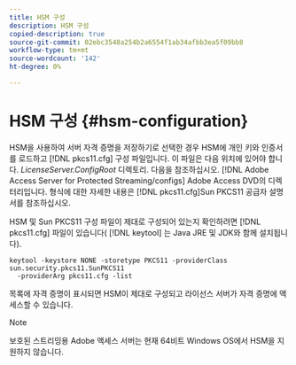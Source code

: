 ```yaml
---
title: HSM 구성
description: HSM 구성
copied-description: true
source-git-commit: 02ebc3548a254b2a6554f1ab34afbb3ea5f09bb8
workflow-type: tm+mt
source-wordcount: '142'
ht-degree: 0%

---
```


# HSM 구성 {#hsm-configuration}

HSM을 사용하여 서버 자격 증명을 저장하기로 선택한 경우 HSM에 개인 키와 인증서를 로드하고 [!DNL pkcs11.cfg] 구성 파일입니다. 이 파일은 다음 위치에 있어야 합니다. *LicenseServer.ConfigRoot* 디렉토리. 다음을 참조하십시오. [!DNL Adobe Access Server for Protected Streaming/configs] Adobe Access DVD의 디렉터리입니다. 형식에 대한 자세한 내용은 [!DNL pkcs11.cfg]Sun PKCS11 공급자 설명서를 참조하십시오.

HSM 및 Sun PKCS11 구성 파일이 제대로 구성되어 있는지 확인하려면 [!DNL pkcs11.cfg] 파일이 있습니다( [!DNL keytool] 는 Java JRE 및 JDK와 함께 설치됩니다).

```
keytool -keystore NONE -storetype PKCS11 -providerClass sun.security.pkcs11.SunPKCS11 
  -providerArg pkcs11.cfg -list
```

목록에 자격 증명이 표시되면 HSM이 제대로 구성되고 라이선스 서버가 자격 증명에 액세스할 수 있습니다.

>[!NOTE]
>
>보호된 스트리밍용 Adobe 액세스 서버는 현재 64비트 Windows OS에서 HSM을 지원하지 않습니다.
